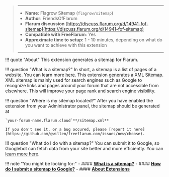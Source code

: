> ---
> - **Name**: Flagrow Sitemap (`flagrow/sitemap`)
> - **Author**: FriendsOfFlarum
> - **Flarum discussion** [https://discuss.flarum.org/d/14941-fof-sitemap](https://discuss.flarum.org/d/14941-fof-sitemap)
> - **Compatible with FreeFlarum**: Yes
> - **Approximate time to setup:** 1 - 10 minutes, depending on what do you want to achieve with this extension
>
> ---

!!! quote "About"
    This extension generates a sitemap for Flarum.
    
!!! question "What is a sitemap?"
    In short, a sitemap is a list of pages of a website. You can learn more [here](https://www.ccmarketingonline.com/what-is-a-sitemap/). This extension generates a XML Sitemap.
    XML sitemap is mainly used for search engines such as Google to recognize links and pages around your forum that are not accessible from elsewhere. This will improve your page rank and search engine visibility.
    
!!! question "Where is my sitemap located?"
    After you have enabled the extension from your Administrator panel, the sitemap should be generated at 
    
    `your-forum-name.flarum.cloud`**/sitemap.xml**
    
    If you don't see it, or a bug occured, please [report it here](https://github.com/gwillem/freeflarum.com/issues/new/choose).
    
!!! question "What do I do with a sitemap?"
    You can submit it to Google, so Googlebot can fetch data from your site better and more efficiently. You can [learn more here](https://support.google.com/webmasters/answer/183668).
    
!!! note "You might be looking for:"
    - #### **[What is a sitemap?](https://www.ccmarketingonline.com/what-is-a-sitemap/)**
    - #### **[How do I submit a sitemap to Google?](https://support.google.com/webmasters/answer/183668)**
    - #### **[About Extensions](/docs/How-to/Extensions/About-Extensions/)**

